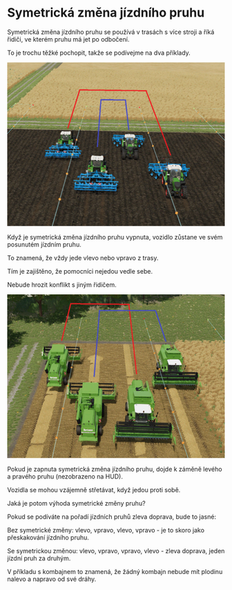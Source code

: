 # Symetrická změna jízdního pruhu

  
  
Symetrická změna jízdního pruhu se používá v trasách s více stroji a říká řidiči, ve kterém pruhu má jet po odbočení.  
  
To je trochu těžké pochopit, takže se podívejme na dva příklady.  
  


![Image](../assets/images/regularchange_0_0_1020_765.png)

  
  
Když je symetrická změna jízdního pruhu vypnuta, vozidlo zůstane ve svém posunutém jízdním pruhu.  
  
To znamená, že vždy jede vlevo nebo vpravo z trasy.  
  
Tím je zajištěno, že pomocníci nejedou vedle sebe.  
  
Nebude hrozit konflikt s jiným řidičem.  
  


![Image](../assets/images/symetricchange_0_0_1020_765.png)

  
  
Pokud je zapnuta symetrická změna jízdního pruhu, dojde k záměně levého a pravého pruhu (nezobrazeno na HUD).  
  
Vozidla se mohou vzájemně střetávat, když jedou proti sobě.  
  
Jaká je potom výhoda symetrické změny pruhu?  
  
Pokud se podíváte na pořadí jízdních pruhů zleva doprava, bude to jasné:  
  
Bez symetrické změny: vlevo, vpravo, vlevo, vpravo - je to skoro jako přeskakování jízdního pruhu.  
  
Se symetrickou změnou: vlevo, vpravo, vpravo, vlevo - zleva doprava, jeden jízdní pruh za druhým.  
  
V příkladu s kombajnem to znamená, že žádný kombajn nebude mít plodinu nalevo a napravo od své dráhy.  
  


